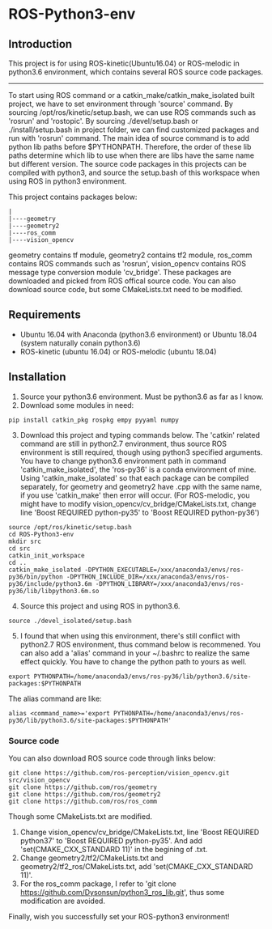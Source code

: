 # ROS-Python3-env


## Introduction
This project is for using ROS-kinetic(Ubuntu16.04) or ROS-melodic in python3.6 environment, which contains several ROS source code packages.

---

To start using ROS command or a catkin_make/catkin_make_isolated built project, we have to set environment through 'source' command.
By sourcing /opt/ros/kinetic/setup.bash, we can use ROS commands such as 'rosrun' and 'rostopic'.
By sourcing ./devel/setup.bash or ./install/setup.bash in project folder, we can find customized packages and run with 'rosrun' command.
The main idea of source command is to add python lib paths before $PYTHONPATH. Therefore, the order of these lib paths determine which
lib to use when there are libs have the same name but different version.
The source code packages in this projects can be compiled with python3, and source the setup.bash of this workspace when using ROS in 
python3 environment.

This project contains packages below:
```
|
|----geometry
|----geometry2
|----ros_comm
|----vision_opencv
```

geometry contains tf module, geometry2 contains tf2 module, ros_comm contains ROS commands such as 'rosrun', vision_opencv contains ROS
message type conversion module 'cv_bridge'.
These packages are downloaded and picked from ROS offical source code. You can also download source code, but some CMakeLists.txt need to 
be modified.

## Requirements
* Ubuntu 16.04 with Anaconda (python3.6 environment) or Ubuntu 18.04 (system naturally conain python3.6)
* ROS-kinetic (ubuntu 16.04) or ROS-melodic (ubuntu 18.04)

## Installation
1. Source your python3.6 environment. Must be python3.6 as far as I know.
2. Download some modules in need:
```
pip install catkin_pkg rospkg empy pyyaml numpy
```
3. Download this project and typing commands below. The 'catkin' related command are still in python2.7 environment, thus source ROS
environment is still required, though using python3 specified arguments.
You have to change python3.6 environment path in command 'catkin_make_isolated', the 'ros-py36' is a conda environment of mine.
Using 'catkin_make_isolated' so that each package can be compiled separately, for geometry and geometry2 have .cpp with the same name, 
if you use 'catkin_make' then error will occur.
(For ROS-melodic, you might have to modify vision_opencv/cv_bridge/CMakeLists.txt, change line 'Boost REQUIRED python-py35' to
'Boost REQUIRED python-py36')
```
source /opt/ros/kinetic/setup.bash
cd ROS-Python3-env
mkdir src
cd src
catkin_init_workspace
cd ..
catkin_make_isolated -DPYTHON_EXECUTABLE=/xxx/anaconda3/envs/ros-py36/bin/python -DPYTHON_INCLUDE_DIR=/xxx/anaconda3/envs/ros-py36/include/python3.6m -DPYTHON_LIBRARY=/xxx/anaconda3/envs/ros-py36/lib/libpython3.6m.so
```
4. Source this project and using ROS in python3.6.
```
source ./devel_isolated/setup.bash
```
5. I found that when using this environment, there's still conflict with python2.7 ROS environment, thus command below is recommened.
You can also add a 'alias' command in your ~/.bashrc to realize the same effect quickly. You have to change the python path to yours as well.
```
export PYTHONPATH=/home/anaconda3/envs/ros-py36/lib/python3.6/site-packages:$PYTHONPATH
```
The alias command are like:
```
alias <command_name>='export PYTHONPATH=/home/anaconda3/envs/ros-py36/lib/python3.6/site-packages:$PYTHONPATH'
```

### Source code
You can also download ROS source code through links below:
```
git clone https://github.com/ros-perception/vision_opencv.git src/vision_opencv
git clone https://github.com/ros/geometry
git clone https://github.com/ros/geometry2
git clone https://github.com/ros/ros_comm
```
Though some CMakeLists.txt are modified.
1. Change vision_opencv/cv_bridge/CMakeLists.txt, line 'Boost REQUIRED python37' to 'Boost REQUIRED python-py35'. And add
'set(CMAKE_CXX_STANDARD 11)' in the begining of .txt.
2. Change geometry2/tf2/CMakeLists.txt and geometry2/tf2_ros/CMakeLists.txt, add 'set(CMAKE_CXX_STANDARD 11)'.
3. For the ros_comm package, I refer to 'git clone https://github.com/Dysonsun/python3_ros_lib.git', thus some modification
are avoided.

Finally, wish you successfully set your ROS-python3 environment!


